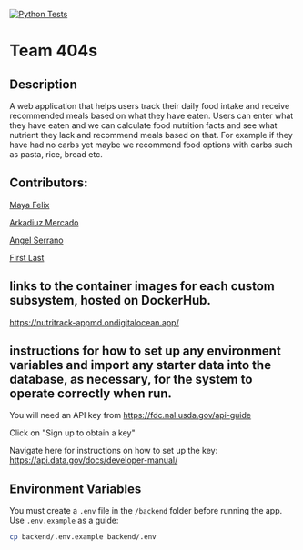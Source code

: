 [![Python Tests](https://github.com/software-students-spring2025/5-final-404s/actions/workflows/backend.yml/badge.svg?branch=main)](https://github.com/software-students-spring2025/5-final-404s/actions/workflows/backend.yml)

# Team 404s



## Description

A web application that helps users track their daily food intake and receive recommended meals based on what they have eaten. 
Users can enter what they have eaten and we can calculate food nutrition facts and see what nutrient they lack and recommend meals based on that. 
For example if they have had no carbs yet maybe we recommend food options with carbs such as pasta, rice, bread etc.

## Contributors:
[Maya Felix](https://github.com/mxf4596)


[Arkadiuz Mercado](https://github.com/ArionM27)


[Angel Serrano](https://github.com/a-ngels)


[First Last](https://github.com/)

## links to the container images for each custom subsystem, hosted on DockerHub.
https://nutritrack-appmd.ondigitalocean.app/


## instructions for how to set up any environment variables and import any starter data into the database, as necessary, for the system to operate correctly when run.

You will need an API key from https://fdc.nal.usda.gov/api-guide 

Click on "Sign up to obtain a key" 

Navigate here for instructions on how to set up the key: https://api.data.gov/docs/developer-manual/



## Environment Variables

You must create a `.env` file in the `/backend` folder before running the app.  
Use `.env.example` as a guide:



```bash
cp backend/.env.example backend/.env 
```








